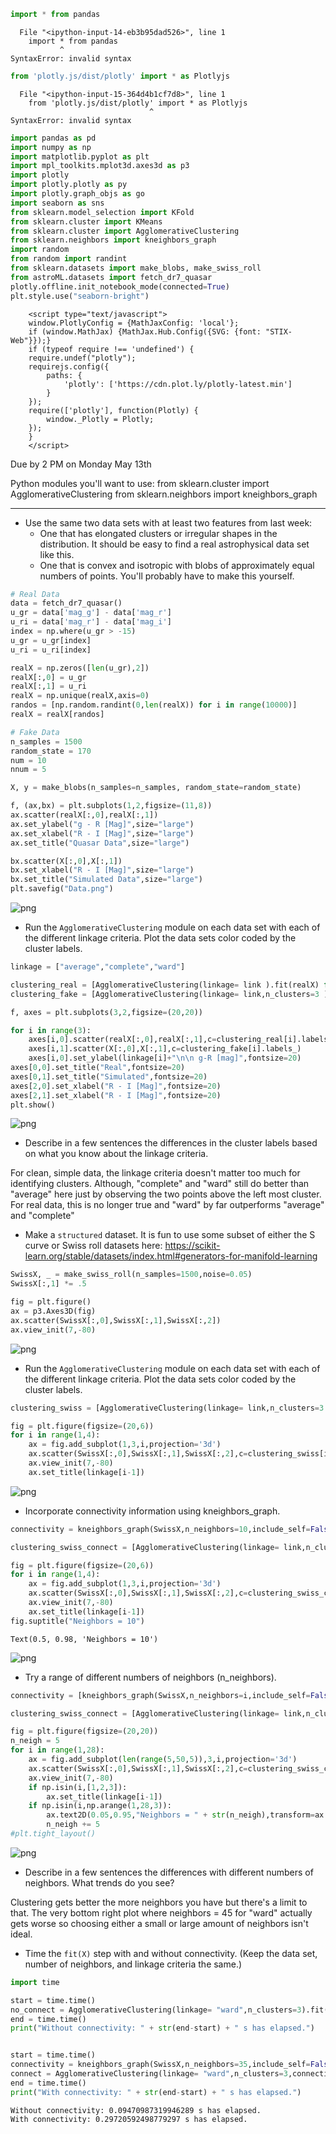 

```python
import * from pandas
```


      File "<ipython-input-14-eb3b95dad526>", line 1
        import * from pandas
               ^
    SyntaxError: invalid syntax
    



```python
from 'plotly.js/dist/plotly' import * as Plotlyjs
```


      File "<ipython-input-15-364d4b1cf7d8>", line 1
        from 'plotly.js/dist/plotly' import * as Plotlyjs
                                   ^
    SyntaxError: invalid syntax
    



```python
import pandas as pd 
import numpy as np 
import matplotlib.pyplot as plt 
import mpl_toolkits.mplot3d.axes3d as p3
import plotly
import plotly.plotly as py 
import plotly.graph_objs as go
import seaborn as sns
from sklearn.model_selection import KFold
from sklearn.cluster import KMeans
from sklearn.cluster import AgglomerativeClustering
from sklearn.neighbors import kneighbors_graph
import random 
from random import randint 
from sklearn.datasets import make_blobs, make_swiss_roll
from astroML.datasets import fetch_dr7_quasar
plotly.offline.init_notebook_mode(connected=True)
plt.style.use("seaborn-bright")
```


        <script type="text/javascript">
        window.PlotlyConfig = {MathJaxConfig: 'local'};
        if (window.MathJax) {MathJax.Hub.Config({SVG: {font: "STIX-Web"}});}
        if (typeof require !== 'undefined') {
        require.undef("plotly");
        requirejs.config({
            paths: {
                'plotly': ['https://cdn.plot.ly/plotly-latest.min']
            }
        });
        require(['plotly'], function(Plotly) {
            window._Plotly = Plotly;
        });
        }
        </script>
        


Due by 2 PM on Monday May 13th

Python modules you'll want to use:
from sklearn.cluster import AgglomerativeClustering
from sklearn.neighbors import kneighbors_graph

----
 - Use the same two data sets with at least two features from last week:
    - One that has elongated clusters or irregular shapes in the distribution. It should be easy to find a real astrophysical data set like this.
    - One that is convex and isotropic with blobs of approximately equal numbers of points. You'll probably have to make this yourself.




```python
# Real Data
data = fetch_dr7_quasar()
u_gr = data['mag_g'] - data['mag_r']
u_ri = data['mag_r'] - data['mag_i']
index = np.where(u_gr > -15)
u_gr = u_gr[index]
u_ri = u_ri[index]

realX = np.zeros([len(u_gr),2])
realX[:,0] = u_gr
realX[:,1] = u_ri
realX = np.unique(realX,axis=0)
randos = [np.random.randint(0,len(realX)) for i in range(10000)]
realX = realX[randos]

# Fake Data
n_samples = 1500
random_state = 170
num = 10
nnum = 5

X, y = make_blobs(n_samples=n_samples, random_state=random_state)
```


```python
f, (ax,bx) = plt.subplots(1,2,figsize=(11,8))
ax.scatter(realX[:,0],realX[:,1])
ax.set_ylabel("g - R [Mag]",size="large")
ax.set_xlabel("R - I [Mag]",size="large")
ax.set_title("Quasar Data",size="large")

bx.scatter(X[:,0],X[:,1])
bx.set_xlabel("R - I [Mag]",size="large")
bx.set_title("Simulated Data",size="large")
plt.savefig("Data.png")
```


![png](output_5_0.png)


 - Run the `AgglomerativeClustering` module on each data set with each of the different linkage criteria. Plot the data sets color coded by the cluster labels.




```python
linkage = ["average","complete","ward"]

clustering_real = [AgglomerativeClustering(linkage= link ).fit(realX) for link in linkage]
clustering_fake = [AgglomerativeClustering(linkage= link,n_clusters=3 ).fit(X) for link in linkage]
```


```python
f, axes = plt.subplots(3,2,figsize=(20,20))

for i in range(3):
    axes[i,0].scatter(realX[:,0],realX[:,1],c=clustering_real[i].labels_)
    axes[i,1].scatter(X[:,0],X[:,1],c=clustering_fake[i].labels_)
    axes[i,0].set_ylabel(linkage[i]+"\n\n g-R [mag]",fontsize=20)
axes[0,0].set_title("Real",fontsize=20)
axes[0,1].set_title("Simulated",fontsize=20)
axes[2,0].set_xlabel("R - I [Mag]",fontsize=20)
axes[2,1].set_xlabel("R - I [Mag]",fontsize=20)
plt.show()    
```


![png](output_8_0.png)


 - Describe in a few sentences the differences in the cluster labels based on what you know about the linkage criteria.
 
 For clean, simple data, the linkage criteria doesn't matter too much for identifying clusters. Although, "complete" and "ward" still do better than "average" here just by observing the two points above the left most cluster. For real data, this is no longer true and "ward" by far outperforms "average" and "complete"

 - Make a `structured` dataset. It is fun to use some subset of either the S curve or Swiss roll datasets here: https://scikit-learn.org/stable/datasets/index.html#generators-for-manifold-learning



```python
SwissX, _ = make_swiss_roll(n_samples=1500,noise=0.05)
SwissX[:,1] *= .5
```


```python
fig = plt.figure()
ax = p3.Axes3D(fig)
ax.scatter(SwissX[:,0],SwissX[:,1],SwissX[:,2])
ax.view_init(7,-80)
```


![png](output_12_0.png)


 - Run the `AgglomerativeClustering` module on each data set with each of the different linkage criteria. Plot the data sets color coded by the cluster labels.


```python
clustering_swiss = [AgglomerativeClustering(linkage= link,n_clusters=3 ).fit(SwissX) for link in linkage]

fig = plt.figure(figsize=(20,6))
for i in range(1,4):
    ax = fig.add_subplot(1,3,i,projection='3d')
    ax.scatter(SwissX[:,0],SwissX[:,1],SwissX[:,2],c=clustering_swiss[i-1].labels_)
    ax.view_init(7,-80)
    ax.set_title(linkage[i-1])
```


![png](output_14_0.png)


- Incorporate connectivity information using kneighbors_graph. 


```python
connectivity = kneighbors_graph(SwissX,n_neighbors=10,include_self=False)

clustering_swiss_connect = [AgglomerativeClustering(linkage= link,n_clusters=3,connectivity=connectivity ).fit(SwissX) for link in linkage]

fig = plt.figure(figsize=(20,6))
for i in range(1,4):
    ax = fig.add_subplot(1,3,i,projection='3d')
    ax.scatter(SwissX[:,0],SwissX[:,1],SwissX[:,2],c=clustering_swiss_connect[i-1].labels_)
    ax.view_init(7,-80)
    ax.set_title(linkage[i-1])
fig.suptitle("Neighbors = 10")
```




    Text(0.5, 0.98, 'Neighbors = 10')




![png](output_16_1.png)


- Try a range of different numbers of neighbors (n_neighbors).



```python
connectivity = [kneighbors_graph(SwissX,n_neighbors=i,include_self=False) for i in range(5,50,5)]

clustering_swiss_connect = [AgglomerativeClustering(linkage= link,n_clusters=3,connectivity=connect ).fit(SwissX) for link in linkage for connect in connectivity]

fig = plt.figure(figsize=(20,20))
n_neigh = 5
for i in range(1,28):
    ax = fig.add_subplot(len(range(5,50,5)),3,i,projection='3d')
    ax.scatter(SwissX[:,0],SwissX[:,1],SwissX[:,2],c=clustering_swiss_connect[i-1].labels_)
    ax.view_init(7,-80)
    if np.isin(i,[1,2,3]):
        ax.set_title(linkage[i-1])
    if np.isin(i,np.arange(1,28,3)):
        ax.text2D(0.05,0.95,"Neighbors = " + str(n_neigh),transform=ax.transAxes)
        n_neigh += 5
#plt.tight_layout()
```


![png](output_18_0.png)


 - Describe in a few sentences the differences with different numbers of neighbors. What trends do you see?
 
 
 Clustering gets better the more neighbors you have but there's a limit to that. The very bottom right plot where neighbors = 45 for "ward" actually gets worse so choosing either a small or large amount of neighbors isn't ideal. 

 - Time the `fit(X)` step with and without connectivity. (Keep the data set, number of neighbors, and linkage criteria the same.)


```python
import time
```


```python
start = time.time()
no_connect = AgglomerativeClustering(linkage= "ward",n_clusters=3).fit(SwissX) 
end = time.time()
print("Without connectivity: " + str(end-start) + " s has elapsed.")


start = time.time()
connectivity = kneighbors_graph(SwissX,n_neighbors=35,include_self=False)
connect = AgglomerativeClustering(linkage= "ward",n_clusters=3,connectivity=connectivity ).fit(SwissX) 
end = time.time()
print("With connectivity: " + str(end-start) + " s has elapsed.")
```

    Without connectivity: 0.09470987319946289 s has elapsed.
    With connectivity: 0.29720592498779297 s has elapsed.
    


```python

```
